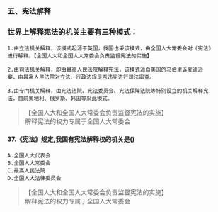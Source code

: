 ### 五、宪法解释
### 世界上解释宪法的机关主要有三种模式：
    1.由立法机关解释，该模式起源于英国，我国也采该模式，由全国人大常委会对《宪法》
    进行解释。【全国人大和全国人大常委会负责监督宪法的实施】
    
    2.由司法机关解释，即由最高人民法院解释宪法，该模式源自美国的马伯里诉麦迪逊
    案，由最高人民法院对立法、行政法规是否违宪进行司法审查。
    
    3.由专门机关解释，由宪法法院、宪法委员会、宪法保障法院等特别设立的机关解释宪
    法，目前奥地利、俄罗斯、韩国等采此模式。

>   【全国人大和全国人大常委会负责监督宪法的实施】       
解释宪法的权力专属于全国人大常委会    

#### 37.《宪法》规定,我国有宪法解释权的机关是()
    A.全国人大代表会
    B.全国人大常委会
    C.最高人民法院
    D.全国人大法律委员会
>   【全国人大和全国人大常委会负责监督宪法的实施】       
解释宪法的权力专属于全国人大常委会    





















